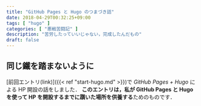 ```yaml
---
title: "GitHub Pages と Hugo のつまづき話"
date: 2018-04-29T00:32:25+09:00
tags: [ "hugo" ]
categories: [ "悪戦苦闘記" ]
description: "苦労したっていいじゃない，完成したんだもの"
draft: false
---
```


## 同じ鐵を踏まないように
[前回エントリ(link)]({{< ref "start-hugo.md" >}})で *GitHub Pages + Hugo* による HP
開設の話をしました． **このエントリは，私が GitHub Pages と Hugo を使って HP を開設するまでに躓いた場所を供養する**ためのものです．


